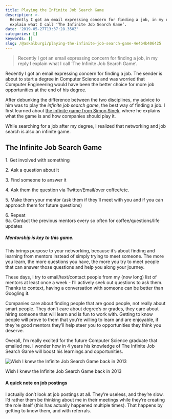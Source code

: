```yaml
---
title: Playing the Infinite Job Search Game
description: >-
  Recently I got an email expressing concern for finding a job, in my reply I
  explain what I call ‘The Infinite Job Search Game’.
date: '2019-05-27T13:37:28.350Z'
categories: []
keywords: []
slug: /@askalburgi/playing-the-infinite-job-search-game-4e4b4b406425
---
```


> Recently I got an email expressing concern for finding a job, in my reply I explain what I call ‘The Infinite Job Search Game’.

Recently I got an email expressing concern for finding a job. The sender is about to start a degree in Computer Science and was worried that Computer Engineering would have been the better choice for more job opportunities at the end of his degree.

After debunking the difference between the two disciplines, my advice to him was to play the _infinite job search game_, the best way of finding a job. I first learned about [the infinite game from Simon Sinek](https://www.youtube.com/watch?v=0bFs6ZiynSU&t=516s), where he explains what the game is and how companies should play it.

While searching for a job after my degree, I realized that networking and job search is also an infinite game.

## The Infinite Job Search Game

1\. Get involved with something

2\. Ask a question about it 

3\. Find someone to answer it

4\. Ask them the question via Twitter/Email/over coffee/etc. 

5\. Make them your mentor (ask them if they'll meet with you and if you can approach them for future questions)

6\. Repeat   
6a. Contact the previous mentors every so often for coffee/questions/life updates

##### Mentorship is key to this game.
This brings purpose to your networking, because it’s about finding and learning from mentors instead of simply trying to meet someone. The more you learn, the more questions you have, the more you try to meet people that can answer those questions and help you along your journey.

These days, I try to email/text/contact people from my (now long) list of mentors at least once a week - I’ll actively seek out questions to ask them. Thanks to context, having a conversation with someone can be better than Googling it.

Companies care about finding people that are good people, not really about smart people. They don’t care about degree’s or grades, they care about hiring someone that will learn and is fun to work with. Getting to know people will prove to them that you’re willing to learn and are enjoyable, if they’re good mentors they’ll help steer you to opportunities they think you deserve.

Overall, I’m really excited for the future Computer Science graduate that emailed me. I wonder how in 4 years his knowledge of The Infinite Job Search Game will boost his learnings and opportunities.

![Wish I knew the Infinite Job Search Game back in 2013](https://cdn-images-1.medium.com/max/800/0*used5UdqOzSWNxql)

Wish I knew the Infinite Job Search Game back in 2013

#### A quick note on job postings

I actually don’t look at job postings at all. They’re useless, and they’re slow. I’d rather them be thinking about me in their meetings while they’re creating the role itself (this has actually happened multiple times). That happens by getting to know them, and with referrals.
